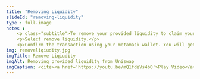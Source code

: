 ```yaml
--- 
title: "Removing Liquidity"
slideId: "removing-liquidity"
type : full-image     
notes : 
    <p class="subtitle">To remove your provided liquidity to claim your rewards, select the pool option from Uniswap’s home page and select the “your liquidity” option.</p>
    <p>Select remove liquidity.</p> 
    <p>Confirm the transaction using your metamask wallet. You will get your original tokens back plus the interest gained from providing your pair to the liquidity pool.</p> 
img: removeliqiudity.jpg
imgTitle: Remove Liqiudity
imgAlt: Removing provided liquidity from Uniswap
imgCaption: <cite><a href='https://youtu.be/mQ1fdeVs4b0'>Play Video</a></cite>
---
```

